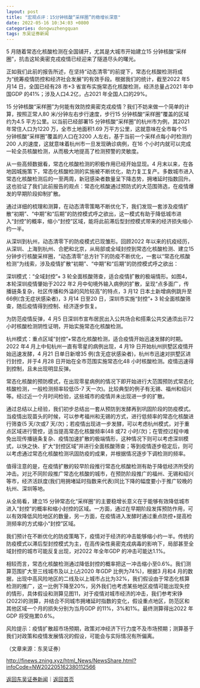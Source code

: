 ```yaml
---
layout: post
title: "宏观点评：15分钟核酸“采样圈”的稳增长深意"
date: 2022-05-16 10:34:03 +0800
categories: dongwuzhengquan
tags: 东吴证券新闻
---
```

<p>5 月随着常态化核酸检测在全国铺开，尤其是大城市开始建立15 分钟核酸“采样圈”，抗击这轮奥密克戎疫情已经迎来了隧道尽头的曙光。</p>
 <p>正如我们此前的报告所述，在坚持“动态清零”的前提下，常态化核酸检测将成为“统筹疫情防控和经济社会发展”的有效手段。根据我们的统计，截至2022 年5 月14 日，全国已经有28 市+3 省宣布实施常态化核酸检测，经济总量占2021 年中国GDP 的41%；涉及人口4.2亿，占2021 年全国人口的29%。</p>
 <p>15 分钟核酸“采样圈”为何能有效防控奥密克戎疫情？我们不妨来做一个简单的计算，按照正常人80 米/分钟左右步行速度，步行15 分钟核酸“采样圈”覆盖的区域约为4.5 平方公里。以当前已经部署15 分钟核酸“采样圈”的杭州市为例，其2021 年常住人口为1220 万，全市土地面积1.69 万平方公里，这就意味在全市每个15 分钟核酸“采样圈”覆盖的人口在3200 人左右，基于当前一个采样点每小时检测约200 人的速度，这就意味着杭州市一旦发现确诊病例，在16 个小时内就可以完成一轮全员核酸检测，从而极大地提高了检测预警的灵敏度。</p>
 <p>从一些高频数据看，常态化核酸检测的积极作用已经开始显现。4 月末以来，在各地因城施策下，常态化核酸检测的实施被不断优化，助力复工复产。多数城市进入常态化核酸检测后的一至两周，新冠感染者数量呈下降态势，拥堵延时指数回升。这也验证了我们此前报告的观点：常态化核酸通过预防式的大范围筛选，在疫情爆发的早期阶段抑制扩散。</p>
 <p>通过详细的梳理和测算，在动态清零策略不断优化下，我们发现一套涉及疫情扩散“初期”、“中期”和“后期”的防控模式呼之欲出，这一模式有助于降低城市进入“封控”的概率，缩小“封控”区域，能将此前滞后型封控模式带来的经济损失缩小约一半。</p>
 <p>从深圳到杭州，动态清零下的防疫模式已现雏形。回顾2022 年以来的抗疫经历，从深圳、上海到杭州、合肥和北京，从局部或全域封控到常态化核酸检测、建立15 分钟步行核酸采样圈，“动态清零”总方针下的防疫不断优化，一套以“常态化核酸检测”为线索，涉及疫情扩散“初期”、“中期”和“后期”的防控模式呼之欲出：</p>
 <p>深圳模式：“全域封控”+ 3 轮全面核酸筛查，适合疫情扩散的极端情形。如图4，本轮深圳疫情肇始于2022 年2 月中旬境外输入病例的扩散，呈现“点多面广，传播链条复杂，社区传播和外溢的风险较高”的特点，3 月12 日本土新增病例跳升至66例(含无症状感染者)，3 月14 日至20 日，深圳市实施“封控”+ 3 轮全面核酸筛查，随后疫情得到控制、经济逐步恢复。</p>
 <p>为防范疫情反弹，4 月5 日深圳市宣布居民出入公共场合和搭乘公共交通须出示72 小时核酸检测阴性证明，开始实施常态化核酸检测。</p>
 <p>杭州模式：重点区域“封控”+常态化核酸检测，适合疫情开始迅速发酵的时期。2022 年4 月上中旬杭州一直有零星的病例出现，4 月19 日开始杭州拱墅区疫情开始迅速发酵，4 月21 日单日新增35 例(含无症状感染者)，杭州市迅速对拱墅区进行封控，并于4 月28 日开始在全市范围实施常态化48 小时核酸检测。疫情迅速得到控制，且未出现明显反弹。</p>
 <p>常态化核酸的预防模式，在出现零星病例的情况下即开始进行大范围预防式常态化核酸检测，一般检测频率较低(5-7 天一次)。比较典型的例子有无锡、福州和绍兴等。经过近一个月时间检验，这些城市的疫情并未出现进一步的扩散。</p>
 <p>通过总结以上经验，我们初步总结出一套从预防到发酵再到巩固阶段的防疫模式。当疫情出现苗头的时候，可以参考福州和无锡的方式，进行低频率的常态化核酸进行筛查(5 天/次或7 天/次)；若疫情出现进一步发酵，可以考虑杭州模式，对于重点区域进行管控，适当提高常态化核酸频率(48 或72 小时/次)；在管控过程中难免出现传播链条复杂、疫情加速扩散的极端情形，这种情况下则可以考虑深圳模式，以快之快、扩大“封控区域”并进行全面核酸筛查；等到疫情逐步稳定后，则可以考虑通过常态化核酸检测巩固防疫的成果，并根据情况逐步下调检测的频率。</p>
 <p>值得注意的是，在疫情扩散的较早阶段推行常态化核酸检测有助于降低经济所受的冲击。对比不同阶段推广常态化核酸的城市，在预防阶段推广的福州、无锡和绍兴等市，经济活跃度(我们用拥堵延时指数来代表)同比下降的幅度要小于推广较晚的杭州、深圳等地。</p>
 <p>从全局看，建立15 分钟常态化“采样圈”的主要稳增长意义在于能够有效降低城市进入“封控”的概率和缩小封控的区域。一方面，通过在早期阶段发挥预防作用，可以有效降低风险地区的数量，另一方面，在疫情进入发酵时通过重点防控+提高检测频率的方式缩小“封控”区域。</p>
 <p>我们预计在不断优化的防疫策略下，疫情对于经济的冲击能够缩小约一半。传统的防疫模式以滞后型封控模式为主，在高传染性奥密克戎病毒的影响下，局部甚至全域封控的城市可能反复出现，对2022 年全年GDP 的冲击可能达1.1%。</p>
 <p>相较而言，常态化核酸检测通过降低封控的概率把这一冲击缩小至0.6%。我们测算范围扩大至三线城市及以上(占2020 年GDP 比例为74%)，根据3 月和4 月的数据，出现中高风险地区的二线及以上城市占比为32%，我们假设由于常态化核算检测的推广，这一比例下降至20%，另外我们也考虑某些地区疫情可能出现失控的情形，具体假设和测算见图11，对于疫情对城市经济的冲击，我们参考宋铮(2022)的测算，并结合不同城市拥堵延时指数的变化，假设重点地区，防范区和其他区域一个月的损失分别为当月GDP 的11%，3%和1%。最终测算得出2022 年GDP 将受拖累0.6%。</p>
 <p>风险提示：疫情扩散超市场预期，政策对冲经济下行力度不及市场预期；测算基于我们对政策和疫情发展情况的假设，可能会与实际情况有所偏离。</p><p class="em_media">（文章来源：东吴证券）</p>

<http://finews.zning.xyz/html_News/NewsShare.html?infoCode=NW202205162380112566>

[返回东吴证券新闻](//finews.withounder.com/category/dongwuzhengquan.html)｜[返回首页](//finews.withounder.com/)